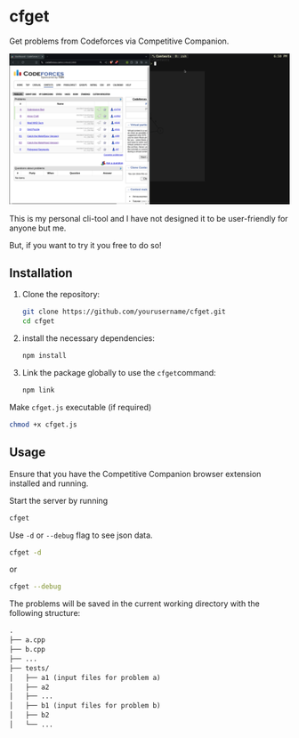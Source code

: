 # cfget

Get problems from Codeforces via Competitive Companion.

![Demo](demo/demo.gif)

This is my personal cli-tool and I have not designed it to be user-friendly
for anyone but me.

But, if you want to try it you free to do so!

## Installation

1. Clone the repository:

   ```sh
   git clone https://github.com/yourusername/cfget.git
   cd cfget
   ```

2. install the necessary dependencies:

   ```sh
   npm install
   ```

3. Link the package globally to use the `cfget`command:

   ```sh
   npm link
   ```

Make `cfget.js` executable (if required)

   ```sh
   chmod +x cfget.js
   ```

## Usage

Ensure that you have the Competitive Companion browser extension installed
and running.

Start the server by running

   ```sh
   cfget
   ```

Use `-d` or `--debug` flag to see json data.

   ```sh
   cfget -d
   ```

or

   ```sh
   cfget --debug
   ```

The problems will be saved in the current working directory with the following structure:

```txt
.
├── a.cpp
├── b.cpp
├── ...
├── tests/
│   ├── a1 (input files for problem a)
│   ├── a2
│   ├── ...
│   ├── b1 (input files for problem b)
│   ├── b2
│   └── ...
```
